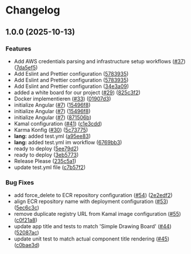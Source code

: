 # Changelog

## 1.0.0 (2025-10-13)


### Features

* Add AWS credentials parsing and infrastructure setup workflows ([#37](https://github.com/janiekimK/M324-Gruppenarbeit/issues/37)) ([7da5ef5](https://github.com/janiekimK/M324-Gruppenarbeit/commit/7da5ef5b1590271a8e1a79952aca890ea839567e))
* Add Eslint and Prettier configuration ([5783935](https://github.com/janiekimK/M324-Gruppenarbeit/commit/57839354972c78ba0675f871af0271bcbd38732b))
* Add Eslint and Prettier configuration ([5783935](https://github.com/janiekimK/M324-Gruppenarbeit/commit/57839354972c78ba0675f871af0271bcbd38732b))
* Add Eslint and Prettier configuration ([34e3a09](https://github.com/janiekimK/M324-Gruppenarbeit/commit/34e3a095957dd39f216125bdcb8ecd8d3a8947d3))
* added a white board for our project ([#29](https://github.com/janiekimK/M324-Gruppenarbeit/issues/29)) ([825c3f2](https://github.com/janiekimK/M324-Gruppenarbeit/commit/825c3f2c329608fd26117d364de399536f3fa0e8))
* Docker implementieren  ([#33](https://github.com/janiekimK/M324-Gruppenarbeit/issues/33)) ([01907d3](https://github.com/janiekimK/M324-Gruppenarbeit/commit/01907d309167cc77b9087e82989888b17129ae09))
* initialize Angular ([#7](https://github.com/janiekimK/M324-Gruppenarbeit/issues/7)) ([15496f8](https://github.com/janiekimK/M324-Gruppenarbeit/commit/15496f8df9956eb039e76c0951406525d4d51813))
* initialize Angular ([#7](https://github.com/janiekimK/M324-Gruppenarbeit/issues/7)) ([15496f8](https://github.com/janiekimK/M324-Gruppenarbeit/commit/15496f8df9956eb039e76c0951406525d4d51813))
* initialize Angular ([#7](https://github.com/janiekimK/M324-Gruppenarbeit/issues/7)) ([871506b](https://github.com/janiekimK/M324-Gruppenarbeit/commit/871506bb70d0d402f810f0709e2f3aca3ca23381))
* Kamal configuration ([#41](https://github.com/janiekimK/M324-Gruppenarbeit/issues/41)) ([c1e3cdd](https://github.com/janiekimK/M324-Gruppenarbeit/commit/c1e3cddb7ddd8701ab89555e6eee91328ad8f9cc))
* Karma Konfig ([#30](https://github.com/janiekimK/M324-Gruppenarbeit/issues/30)) ([5c73775](https://github.com/janiekimK/M324-Gruppenarbeit/commit/5c73775d0bd08c11892b798b794fcfa9d28f5c02))
* **lang:** added test.yml ([a95ee83](https://github.com/janiekimK/M324-Gruppenarbeit/commit/a95ee837fd612d5aae13b1c660996466f1548731))
* **lang:** added test.yml im workflow ([6769bb3](https://github.com/janiekimK/M324-Gruppenarbeit/commit/6769bb37f64746264af9a02c5afcdb7abc8ce07e))
* ready to deploy ([5ee79d2](https://github.com/janiekimK/M324-Gruppenarbeit/commit/5ee79d258bbac155b12c5929688ee36683786fb7))
* ready to deploy ([3eb5773](https://github.com/janiekimK/M324-Gruppenarbeit/commit/3eb5773064aff97cf3f8993e529af3ae68b9a9a6))
* Release Please ([235c5a1](https://github.com/janiekimK/M324-Gruppenarbeit/commit/235c5a12d130da97faa07e84d924fa51c7002da5))
* update test.yml file ([c7b57f2](https://github.com/janiekimK/M324-Gruppenarbeit/commit/c7b57f20956d8d1654509cf932aef975844dc1ec))


### Bug Fixes

* add force_delete to ECR repository configuration ([#54](https://github.com/janiekimK/M324-Gruppenarbeit/issues/54)) ([2e2edf2](https://github.com/janiekimK/M324-Gruppenarbeit/commit/2e2edf2e618fdf1e576187accad71dc390e5311e))
* align ECR repository name with deployment configuration ([#53](https://github.com/janiekimK/M324-Gruppenarbeit/issues/53)) ([5ec6c3c](https://github.com/janiekimK/M324-Gruppenarbeit/commit/5ec6c3c97066c32ae01ba477c78a4a64c778cf29))
* remove duplicate registry URL from Kamal image configuration ([#55](https://github.com/janiekimK/M324-Gruppenarbeit/issues/55)) ([c0f21a8](https://github.com/janiekimK/M324-Gruppenarbeit/commit/c0f21a887de4c0fe26beb90768cc8580fab268a5))
* update app title and tests to match 'Simple Drawing Board' ([#44](https://github.com/janiekimK/M324-Gruppenarbeit/issues/44)) ([52087ac](https://github.com/janiekimK/M324-Gruppenarbeit/commit/52087acb48f1b99faad08a41a62e9e86d72f1f8c))
* update unit test to match actual component title rendering ([#45](https://github.com/janiekimK/M324-Gruppenarbeit/issues/45)) ([c0bae3d](https://github.com/janiekimK/M324-Gruppenarbeit/commit/c0bae3d756d6dff1ace89424fb361c1e203face7))

